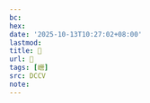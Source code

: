 ```yaml
---
bc:
hex:
date: '2025-10-13T10:27:02+08:00'
lastmod:
title: 􃭟
url: 􃭟
tags: [巆]
src: DCCV
note:
---
```

